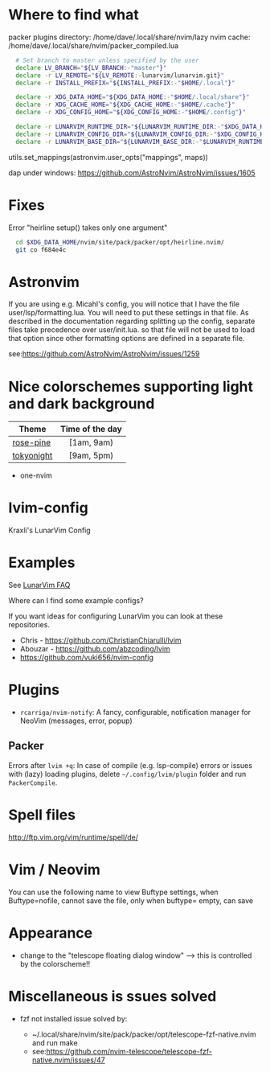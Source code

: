 # Where to find what

packer plugins directory: /home/dave/.local/share/nvim/lazy
nvim cache: /home/dave/.local/share/nvim/packer_compiled.lua

```bash
  # Set branch to master unless specified by the user
  declare LV_BRANCH="${LV_BRANCH:-"master"}"
  declare -r LV_REMOTE="${LV_REMOTE:-lunarvim/lunarvim.git}"
  declare -r INSTALL_PREFIX="${INSTALL_PREFIX:-"$HOME/.local"}"

  declare -r XDG_DATA_HOME="${XDG_DATA_HOME:-"$HOME/.local/share"}"
  declare -r XDG_CACHE_HOME="${XDG_CACHE_HOME:-"$HOME/.cache"}"
  declare -r XDG_CONFIG_HOME="${XDG_CONFIG_HOME:-"$HOME/.config"}"

  declare -r LUNARVIM_RUNTIME_DIR="${LUNARVIM_RUNTIME_DIR:-"$XDG_DATA_HOME/lunarvim"}"
  declare -r LUNARVIM_CONFIG_DIR="${LUNARVIM_CONFIG_DIR:-"$XDG_CONFIG_HOME/lvim"}"
  declare -r LUNARVIM_BASE_DIR="${LUNARVIM_BASE_DIR:-"$LUNARVIM_RUNTIME_DIR/lvim"}"

```

utils.set_mappings(astronvim.user_opts("mappings", maps))

dap under windows: https://github.com/AstroNvim/AstroNvim/issues/1605

# Fixes

Error "heirline setup() takes only one argument"

```bash
  cd $XDG_DATA_HOME/nvim/site/pack/packer/opt/heirline.nvim/
  git co f684e4c
```

# Astronvim

If you are using e.g. Micahl's config, you will notice that I have the file user/lsp/formatting.lua. You will need to put these settings in that file. As described in the documentation regarding splitting up the config, separate files take precedence over user/init.lua. so that file will not be used to load that option since other formatting options are defined in a separate file.

see:https://github.com/AstroNvim/AstroNvim/issues/1259

# Nice colorschemes supporting light and dark background

| Theme                                             | Time of the day |
| ------------------------------------------------- | :-------------: |
| [rose-pine](https://github.com/rose-pine/neovim)  |   [1am, 9am)    |
| [tokyonight](https://github.com/folke/tokyonight) |   [9am, 5pm)    |

- one-nvim

# lvim-config

Kraxli's LunarVim Config

# Examples

See [LunarVim FAQ](https://www.lunarvim.org/community/faq.html#what-is-null-ls-and-why-do-you-use-it)

Where can I find some example configs?

If you want ideas for configuring LunarVim you can look at these repositories.

- Chris - https://github.com/ChristianChiarulli/lvim
- Abouzar - https://github.com/abzcoding/lvim
- https://github.com/vuki656/nvim-config

# Plugins

- `rcarriga/nvim-notify`: A fancy, configurable, notification manager for NeoVim (messages, error, popup)

## Packer

Errors after `lvim +q`: In case of compile (e.g. lsp-compile) errors or issues with (lazy) loading plugins, delete `~/.config/lvim/plugin` folder and run `PackerCompile`.

# Spell files

http://ftp.vim.org/vim/runtime/spell/de/

# Vim / Neovim

You can use the following name to view Buftype settings, when Buftype=nofile, cannot save the file, only when buftype= empty, can save

# Appearance

- change to the "telescope floating dialog window" --> this is controlled by the colorscheme!!

# Miscellaneous is ssues solved

- fzf not installed issue solved by:

  - ~/.local/share/nvim/site/pack/packer/opt/telescope-fzf-native.nvim and run make
  - see:https://github.com/nvim-telescope/telescope-fzf-native.nvim/issues/47
